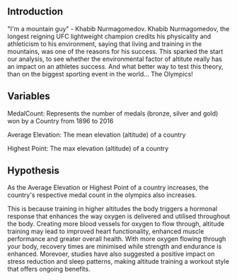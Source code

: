## **Introduction**

"I'm a mountain guy" - Khabib Nurmagomedov. Khabib Nurmagomedov, the longest reigning UFC lightweight champion credits his physicality and athleticism to his environment, saying that living and training in the mountains, was one of the reasons for his success. This sparked the start our analysis, to see whether the environmental factor of altitute really has an impact on an athletes success. And what better way to test this theory, than on the biggest sporting event in the world... The Olympics! 

## **Variables**

MedalCount: Represents the number of medals (bronze, silver and gold) won by a Country from 1896 to 2016

Average Elevation: The mean elevation (altitude) of a country 

Highest Point: The max elevation (altitude) of a country


## **Hypothesis**

As the Average Elevation or Highest Point of a country increases, the country's respective medal count in the olympics also increases. 

This is because training in higher altitudes the body triggers a hormonal response that enhances the way oxygen is delivered and utilised throughout the body. Creating more blood vessels for oxygen to flow through, altitude training may lead to improved heart functionality, enhanced muscle performance and greater overall health. With more oxygen flowing through your body, recovery times are minimised while strength and endurance is enhanced. Morevoer, studies have also suggested a positive impact on stress reduction and sleep patterns, making altitude training a workout style that offers ongoing benefits.
